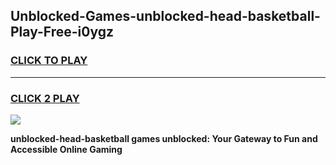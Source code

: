 
## Unblocked-Games-unblocked-head-basketball-Play-Free-i0ygz
<h3>
<a href="https://premium76.site?title=unblocked-head-basketball&ref=23A">CLICK TO PLAY</a></h3>
<hr>

<h3>
<a href="https://premium76.site?title=unblocked-head-basketball&ref=23A">CLICK 2 PLAY</a>
  
</h3>

<a href="https://premium76.site?title=unblocked-head-basketball&ref=23A"><img src="https://clearcache.store/games.png"></a>


**unblocked-head-basketball games unblocked: Your Gateway to Fun and Accessible Online Gaming**
